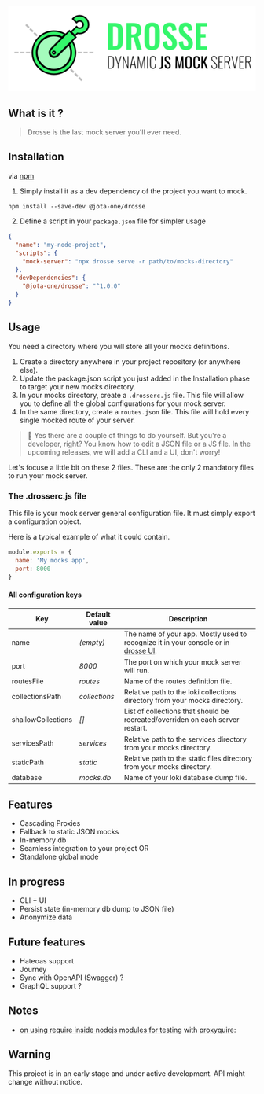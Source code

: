 <img src="./Drosse.svg"/>

## What is it ?
> Drosse is the last mock server you'll ever need.

## Installation
via [npm](https://www.npmjs.com/package/@jota-one/drosse)

1. Simply install it as a dev dependency of the project you want to mock.
```
npm install --save-dev @jota-one/drosse
```
2. Define a script in your `package.json` file for simpler usage
```json
{
  "name": "my-node-project",
  "scripts": {
    "mock-server": "npx drosse serve -r path/to/mocks-directory"
  },
  "devDependencies": {
    "@jota-one/drosse": "^1.0.0"
  }
}
```

## Usage
You need a directory where you will store all your mocks definitions.
1. Create a directory anywhere in your project repository (or anywhere else).
2. Update the package.json script you just added in the Installation phase to target your new mocks directory.
3. In your mocks directory, create a `.drosserc.js` file. This file will allow you to define all the global configurations for your mock server.
4. In the same directory, create a `routes.json` file. This file will hold every single mocked route of your server.

> :grimacing: Yes there are a couple of things to do yourself. But you're a developer, right? You know how to edit a JSON file or a JS file. In the upcoming releases, we will add a CLI and a UI, don't worry!

Let's focuse a little bit on these 2 files. These are the only 2 mandatory files to run your mock server.

### The .drosserc.js file
This file is your mock server general configuration file. It must simply export a configuration object.

Here is a typical example of what it could contain.
```js
module.exports = {
  name: 'My mocks app',
  port: 8000
}
```

#### All configuration keys
|Key    |Default value|Description|
|-------|-------------|-----------|
|name   |_(empty)_|The name of your app. Mostly used to recognize it in your console or in [drosse UI](https://github.com/jota-one/drosse-ui).|
|port   |_8000_|The port on which your mock server will run.|
|routesFile|_routes_|Name of the routes definition file.|
|collectionsPath|_collections_|Relative path to the loki collections directory from your mocks directory.|
|shallowCollections|_[]_|List of collections that should be recreated/overriden on each server restart.|
|servicesPath|_services_|Relative path to the services directory from your mocks directory.|
|staticPath|_static_|Relative path to the static files directory from your mocks directory.|
|database|_mocks.db_|Name of your loki database dump file.|

## Features
- Cascading Proxies
- Fallback to static JSON mocks
- In-memory db
- Seamless integration to your project OR
- Standalone global mode

## In progress
- CLI + UI
- Persist state (in-memory db dump to JSON file)
- Anonymize data

## Future features
- Hateoas support
- Journey
- Sync with OpenAPI (Swagger) ?
- GraphQL support ?

## Notes
- [on using require inside nodejs modules for testing](https://stackoverflow.com/questions/5747035/how-to-unit-test-a-node-js-module-that-requires-other-modules-and-how-to-mock-th) with [proxyquire](https://www.npmjs.com/package/proxyquire):

## Warning
This project is in an early stage and under active development. API might change without notice.
